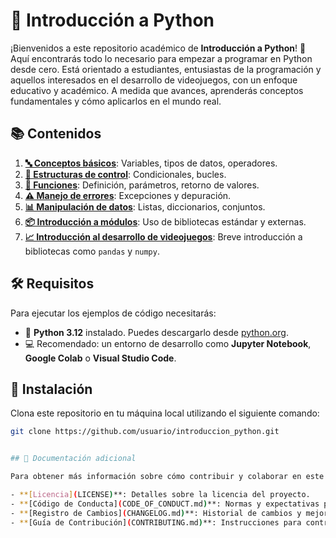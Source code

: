 # 🐍 Introducción a Python

¡Bienvenidos a este repositorio académico de **Introducción a Python**! 🎉 Aquí encontrarás todo lo necesario para empezar a programar en Python desde cero. Está orientado a estudiantes, entusiastas de la programación y aquellos interesados en el desarrollo de videojuegos, con un enfoque educativo y académico. A medida que avances, aprenderás conceptos fundamentales y cómo aplicarlos en el mundo real.

## 📚 Contenidos

1. [**🔤 Conceptos básicos**](URL_DEL_TEMA): Variables, tipos de datos, operadores. 
2. [**🔁 Estructuras de control**](URL_DEL_TEMA): Condicionales, bucles. 
3. [**🔧 Funciones**](URL_DEL_TEMA): Definición, parámetros, retorno de valores. 
4. [**⚠️ Manejo de errores**](URL_DEL_TEMA): Excepciones y depuración.
5. [**📊 Manipulación de datos**](URL_DEL_TEMA): Listas, diccionarios, conjuntos. 
6. [**📦 Introducción a módulos**](URL_DEL_TEMA): Uso de bibliotecas estándar y externas. 
7. [**📈 Introducción al desarrollo de videojuegos**](URL_DEL_TEMA): Breve introducción a bibliotecas como `pandas` y `numpy`. 


## 🛠️ Requisitos

Para ejecutar los ejemplos de código necesitarás:

- 🐍 **Python 3.12** instalado. Puedes descargarlo desde [python.org](https://www.python.org/).
- 💻 Recomendado: un entorno de desarrollo como **Jupyter Notebook**, **Google Colab** o **Visual Studio Code**.

## 🚀 Instalación

Clona este repositorio en tu máquina local utilizando el siguiente comando:

```bash
git clone https://github.com/usuario/introduccion_python.git


## 📄 Documentación adicional

Para obtener más información sobre cómo contribuir y colaborar en este repositorio, asegúrate de revisar los siguientes documentos:

- **[Licencia](LICENSE)**: Detalles sobre la licencia del proyecto.
- **[Código de Conducta](CODE_OF_CONDUCT.md)**: Normas y expectativas para la colaboración.
- **[Registro de Cambios](CHANGELOG.md)**: Historial de cambios y mejoras en el repositorio.
- **[Guía de Contribución](CONTRIBUTING.md)**: Instrucciones para contribuir al proyecto.


